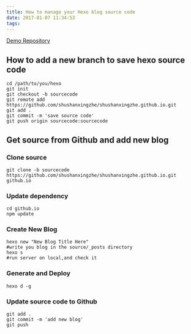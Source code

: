 ```yaml
---
title: How to manage your Hexo blog source code
date: 2017-01-07 11:34:53
tags:
---
```


[Demo Repository](https://github.com/shushanxingzhe/shushanxingzhe.github.io/tree/sourcecode)

## How to add a new branch to save hexo source code ##

```
cd /path/to/you/hexo
git init
git checkout -b sourcecode
git remote add https://github.com/shushanxingzhe/shushanxingzhe.github.io.git
git add .
git commit -m 'save source code'
git push origin sourcecode:sourcecode
```


## Get source from Github and add new blog ##

### Clone source ###
```
git clone -b sourcecode https://github.com/shushanxingzhe/shushanxingzhe.github.io.git github.io
```

### Update dependency ###
```
cd github.io
npm update
```
### Create New Blog ###
```
hexo new "New Blog Title Here"
#write you blog in the source/_posts directory
hexo s
#run server on local,and check it
```

### Generate and Deploy ###
```
hexo d -g
```

### Update source code to Github ###
```
git add .
git commit -m 'add new blog'
git push
```



